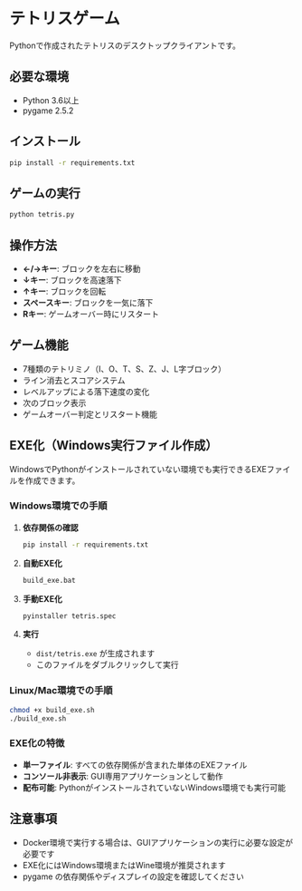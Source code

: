 # テトリスゲーム

Pythonで作成されたテトリスのデスクトップクライアントです。

## 必要な環境

- Python 3.6以上
- pygame 2.5.2

## インストール

```bash
pip install -r requirements.txt
```

## ゲームの実行

```bash
python tetris.py
```

## 操作方法

- **←/→キー**: ブロックを左右に移動
- **↓キー**: ブロックを高速落下
- **↑キー**: ブロックを回転
- **スペースキー**: ブロックを一気に落下
- **Rキー**: ゲームオーバー時にリスタート

## ゲーム機能

- 7種類のテトリミノ（I、O、T、S、Z、J、L字ブロック）
- ライン消去とスコアシステム
- レベルアップによる落下速度の変化
- 次のブロック表示
- ゲームオーバー判定とリスタート機能

## EXE化（Windows実行ファイル作成）

WindowsでPythonがインストールされていない環境でも実行できるEXEファイルを作成できます。

### Windows環境での手順

1. **依存関係の確認**
   ```bash
   pip install -r requirements.txt
   ```

2. **自動EXE化**
   ```bash
   build_exe.bat
   ```

3. **手動EXE化**
   ```bash
   pyinstaller tetris.spec
   ```

4. **実行**
   - `dist/tetris.exe` が生成されます
   - このファイルをダブルクリックして実行

### Linux/Mac環境での手順

```bash
chmod +x build_exe.sh
./build_exe.sh
```

### EXE化の特徴

- **単一ファイル**: すべての依存関係が含まれた単体のEXEファイル
- **コンソール非表示**: GUI専用アプリケーションとして動作
- **配布可能**: PythonがインストールされていないWindows環境でも実行可能

## 注意事項

- Docker環境で実行する場合は、GUIアプリケーションの実行に必要な設定が必要です
- EXE化にはWindows環境またはWine環境が推奨されます
- pygame の依存関係やディスプレイの設定を確認してください